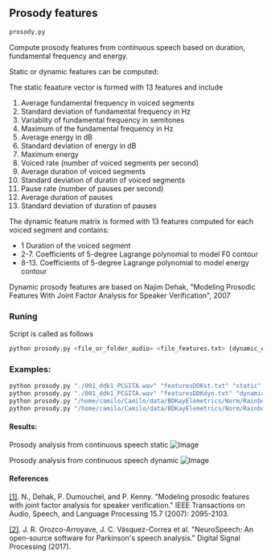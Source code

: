 ## Prosody features

```sh
prosody.py
```

Compute prosody features from continuous speech based on duration, fundamental frequency and energy.

Static or dynamic features can be computed:

The static feaature vector is formed with 13 features and include

1. Average fundamental frequency in voiced segments
2. Standard deviation of fundamental frequency in Hz
3. Variablity of fundamental frequency in semitones
4. Maximum of the fundamental frequency in Hz
5. Average energy in dB
6. Standard deviation of energy in dB
7. Maximum energy
8. Voiced rate (number of voiced segments per second)
9. Average duration of voiced segments
10. Standard deviation of duratin of voiced segments
11. Pause rate (number of pauses per second)
12. Average duration of pauses
13. Standard deviation of duration of pauses


The dynamic feature matrix is formed with 13 features computed for each voiced segment and contains:

- 1 Duration of the voiced segment
- 2-7. Coefficients of 5-degree Lagrange polynomial to model F0 contour
- 8-13. Coefficients of 5-degree Lagrange polynomial to model energy contour

Dynamic prosody features are based on
Najim Dehak, "Modeling Prosodic Features With Joint Factor Analysis for Speaker Verification", 2007


### Runing
Script is called as follows
```sh
python prosody.py <file_or_folder_audio> <file_features.txt> [dynamic_or_static (default static)] [plots (true or false) (default false)]
```

### Examples:
```sh
python prosody.py "./001_ddk1_PCGITA.wav" "featuresDDKst.txt" "static" "true"
python prosody.py "./001_ddk1_PCGITA.wav" "featuresDDKdyn.txt" "dynamic" "true"
python prosody.py "/home/camilo/Camilo/data/BDKayElemetrics/Norm/Rainbow/" "featuresDDKdynFolder.txt" "dynamic" "false"
python prosody.py "/home/camilo/Camilo/data/BDKayElemetrics/Norm/Rainbow/" "featuresDDKstatFolder.txt" "static" "false"
```

#### Results:

Prosody analysis from continuous speech static
![Image](https://github.com/jcvasquezc/DisVoice/blob/master/images/prosody1.png?Raw=true)

Prosody analysis from continuous speech dynamic
![Image](https://github.com/jcvasquezc/DisVoice/blob/master/images/prosody2.png?raw=true)

#### References

[[1]](http://ieeexplore.ieee.org/abstract/document/4291597/). N., Dehak, P. Dumouchel, and P. Kenny. "Modeling prosodic features with joint factor analysis for speaker verification." IEEE Transactions on Audio, Speech, and Language Processing 15.7 (2007): 2095-2103.

[[2]](http://www.sciencedirect.com/science/article/pii/S105120041730146X). J. R. Orozco-Arroyave, J. C. Vásquez-Correa et al. "NeuroSpeech: An open-source software for Parkinson's speech analysis." Digital Signal Processing (2017).

